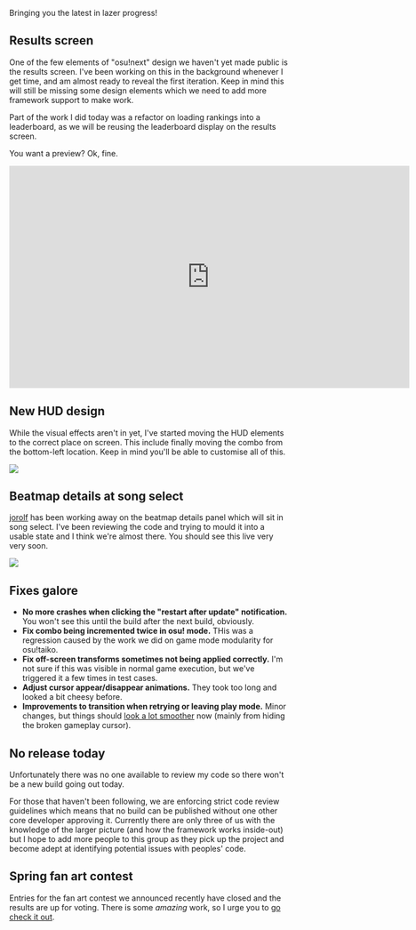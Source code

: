 Bringing you the latest in lazer progress!

## Results screen

One of the few elements of "osu!next" design we haven't yet made public is the results screen. I've been working on this in the background whenever I get time, and am almost ready to reveal the first iteration. Keep in mind this will still be missing some design elements which we need to add more framework support to make work.

Part of the work I did today was a refactor on loading rankings into a leaderboard, as we will be reusing the leaderboard display on the results screen.

You want a preview? Ok, fine.

<div data-aspect-ratio="16:9">
    <iframe width="720" height="400" src="https://www.youtube.com/embed/fXz5lQHRygU?rel=0" frameborder="0" allowfullscreen></iframe>
</div>

## New HUD design

While the visual effects aren't in yet, I've started moving the HUD elements to the correct place on screen. This include finally moving the combo from the bottom-left location. Keep in mind you'll be able to customise all of this.

![](https://puu.sh/vgDgI/4de91de351.png)

## Beatmap details at song select

[jorolf](https://github.com/jorolf) has been working away on the beatmap details panel which will sit in song select. I've been reviewing the code and trying to mould it into a usable state and I think we're almost there. You should see this live very very soon.

![](https://puu.sh/vgDl4/d9881f7e5b.png)

## Fixes galore

- **No more crashes when clicking the "restart after update" notification.** You won't see this until the build after the next build, obviously.
- **Fix combo being incremented twice in osu! mode.** THis was a regression caused by the work we did on game mode modularity for osu!taiko.
- **Fix off-screen transforms sometimes not being applied correctly.** I'm not sure if this was visible in normal game execution, but we've triggered it a few times in test cases.
- **Adjust cursor appear/disappear animations.** They took too long and looked a bit cheesy before.
- **Improvements to transition when retrying or leaving play mode.** Minor changes, but things should [look a lot smoother](https://www.youtube.com/watch?v=_uzdqi4BDKY&feature=youtu.be) now (mainly from hiding the broken gameplay cursor).

## No release today

Unfortunately there was no one available to review my code so there won't be a new build going out today.

For those that haven't been following, we are enforcing strict code review guidelines which means that no build can be published without one other core developer approving it. Currently there are only three of us with the knowledge of the larger picture (and how the framework works inside-out) but I hope to add more people to this group as they pick up the project and become adept at identifying potential issues with peoples' code.

## Spring fan art contest

Entries for the fan art contest we announced recently have closed and the results are up for voting. There is some *amazing* work, so I urge you to [go check it out](https://new.ppy.sh/community/contests/45).
